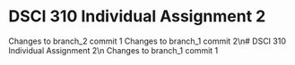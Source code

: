 # DSCI 310 Individual Assignment 2
Changes to branch_2 commit 1
Changes to branch_1 commit 2\n# DSCI 310 Individual Assignment 2\n
Changes to branch_1 commit 1
